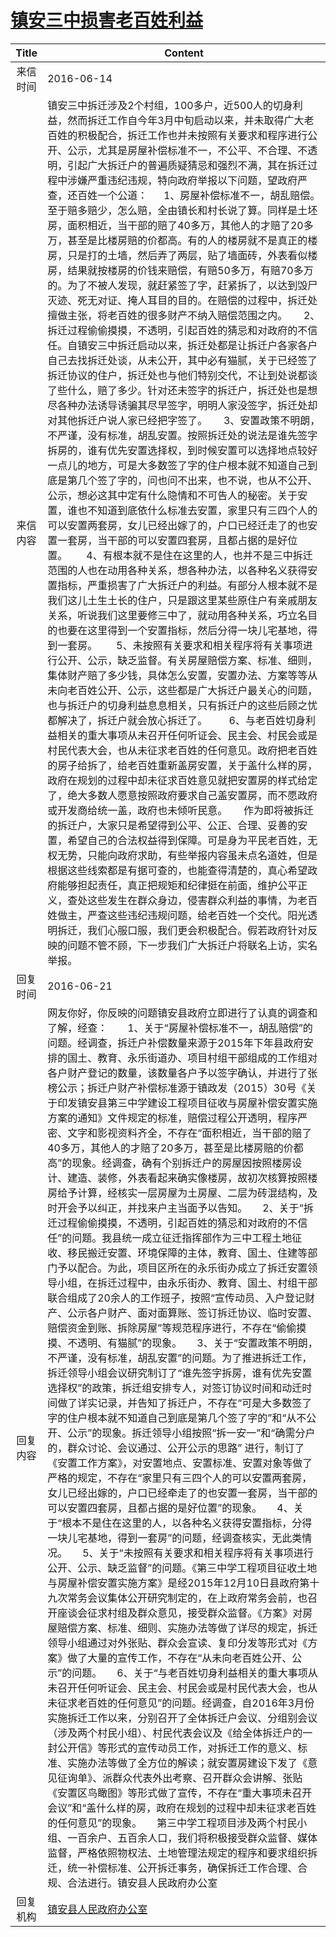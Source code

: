 # <a href="http://www.shangluo.gov.cn/zmhd/ldxxxx.jsp?urltype=leadermail.LeaderMailContentUrl&wbtreeid=1112&leadermailid=3666">镇安三中损害老百姓利益</a>
| Title |                                                                                                                                                                                                                                                                                                                                                                                                                                                                                                                                                                                                                                                                                                                                                                                                                           Content                                                                                                                                                                                                                                                                                                                                                                                                                                                                                                                                                                                                                                                                                                                                                                                                                            |
|:-----:|--------------------------------------------------------------------------------------------------------------------------------------------------------------------------------------------------------------------------------------------------------------------------------------------------------------------------------------------------------------------------------------------------------------------------------------------------------------------------------------------------------------------------------------------------------------------------------------------------------------------------------------------------------------------------------------------------------------------------------------------------------------------------------------------------------------------------------------------------------------------------------------------------------------------------------------------------------------------------------------------------------------------------------------------------------------------------------------------------------------------------------------------------------------------------------------------------------------------------------------------------------------------------------------------------------------------------------------------------------------------------------------------------------------------------------------------------------------------------------------------------------------------------------------------------------------------------------------------------------------------------------------------------------------|
| 来信时间  | 2016-06-14                                                                                                                                                                                                                                                                                                                                                                                                                                                                                                                                                                                                                                                                                                                                                                                                                                                                                                                                                                                                                                                                                                                                                                                                                                                                                                                                                                                                                                                                                                                                                                                                                                                   |
| 来信内容  | 镇安三中拆迁涉及2个村组，100多户，近500人的切身利益，然而拆迁工作自今年3月中旬启动以来，并未取得广大老百姓的积极配合，拆迁工作也并未按照有关要求和程序进行公开、公示，尤其是房屋补偿标准不一，不公平、不合理、不透明，引起广大拆迁户的普遍质疑猜忌和强烈不满，其在拆迁过程中涉嫌严重违纪违规，特向政府举报以下问题，望政府严查，还百姓一个公道：      1、房屋补偿标准不一，胡乱赔偿。至于赔多赔少，怎么赔，全由镇长和村长说了算。同样是土坯房，面积相近，当干部的赔了40多万，其他人的才赔了20多万，甚至是比楼房赔的价都高。有的人的楼房就不是真正的楼房，只是打的土墙，然后弄了两层，贴了墙面砖，外表看似楼房，结果就按楼房的价钱来赔偿，有赔50多万，有赔70多万的。为了不被人发现，就赶紧签了字，赶紧拆了，以达到毁尸灭迹、死无对证、掩人耳目的目的。在赔偿的过程中，拆迁处擅做主张，将老百姓的很多财产不纳入赔偿范围之内。      2、拆迁过程偷偷摸摸，不透明，引起百姓的猜忌和对政府的不信任。自镇安三中拆迁启动以来，拆迁处都是让拆迁户各家各户自己去找拆迁处谈，从未公开，其中必有猫腻，关于已经签了拆迁协议的住户，拆迁处也与他们特别交代，不让到处说都谈了些什么，赔了多少。针对还未签字的拆迁户，拆迁处也是想尽各种办法诱导诱骗其尽早签字，明明人家没签字，拆迁处却对其他拆迁户说人家已经把字签了。      3、安置政策不明朗，不严谨，没有标准，胡乱安置。按照拆迁处的说法是谁先签字拆房的，谁有优先安置选择权，到时候安置可以选择地点较好一点儿的地方，可是大多数签了字的住户根本就不知道自己到底是第几个签了字的，问也问不出来，也不说，也从不公开、公示，想必这其中定有什么隐情和不可告人的秘密。关于安置，谁也不知道到底依什么标准去安置，家里只有三四个人的可以安置两套房，女儿已经出嫁了的，户口已经迁走了的也安置一套房，当干部的可以安置四套房，且都占据的是好位置。       4、有根本就不是住在这里的人，也并不是三中拆迁范围的人也在动用各种关系，想各种办法，以各种名义获得安置指标，严重损害了广大拆迁户的利益。有部分人根本就不是我们这儿土生土长的住户，只是跟这里某些原住户有亲戚朋友关系，听说我们这里要修三中了，就动用各种关系，巧立名目的也要在这里得到一个安置指标，然后分得一块儿宅基地，得到一套房。       5、未按照有关要求和相关程序将有关事项进行公开、公示，缺乏监督。有关房屋赔偿方案、标准、细则，集体财产赔了多少钱，具体怎么安置，安置办法、方案等等从未向老百姓公开、公示，这些都是广大拆迁户最关心的问题，也与拆迁户的切身利益息息相关，只有拆迁户的这些后顾之忧都解决了，拆迁户就会放心拆迁了。        6、与老百姓切身利益相关的重大事项从未召开任何听证会、民主会、村民会或是村民代表大会，也从未征求老百姓的任何意见。政府把老百姓的房子给拆了，给老百姓重新盖房安置，关于盖什么样的房，政府在规划的过程中却未征求百姓意见就把安置房的样式给定了，绝大多数人愿意按照政府要求自己盖安置房，而不愿政府或开发商给统一盖，政府也未倾听民意。      作为即将被拆迁的拆迁户，大家只是希望得到公平、公正、合理、妥善的安置，希望自己的合法权益得到保障。可是身为平民老百姓，无权无势，只能向政府求助，有些举报内容虽未点名道姓，但是根据这些线索都是有据可查的，也能查得清楚的，真心希望政府能够担起责任，真正把规矩和纪律挺在前面，维护公平正义，查处这些发生在群众身边，侵害群众利益的事情，为老百姓做主，严查这些违纪违规问题，给老百姓一个交代。阳光透明拆迁，我们心服口服，我们更会积极配合。假若政府针对反映的问题不管不顾，下一步我们广大拆迁户将联名上访，实名举报。                       |
| 回复时间  | 2016-06-21                                                                                                                                                                                                                                                                                                                                                                                                                                                                                                                                                                                                                                                                                                                                                                                                                                                                                                                                                                                                                                                                                                                                                                                                                                                                                                                                                                                                                                                                                                                                                                                                                                                   |
| 回复内容  | 网友你好，你反映的问题镇安县政府立即进行了认真的调查和了解，经查：　　1、关于“房屋补偿标准不一，胡乱赔偿”的问题。经调查，拆迁户补偿数量来源于2015年下年县政府安排的国土、教育、永乐街道办、项目村组干部组成的工作组对各户财产登记的数量，该数量各户予以签字确认，并进行了张榜公示；拆迁户财产补偿标准源于镇政发（2015）30号《关于印发镇安县第三中学建设工程项目征收与房屋补偿安置实施方案的通知》文件规定的标准，赔偿过程公开透明，程序严密、文字和影视资料齐全，不存在“面积相近，当干部的赔了40多万，其他人的才赔了20多万，甚至是比楼房赔的价都高”的现象。经调查，确有个别拆迁户的房屋因按照楼房设计、建造、装修，外表看起来确实像楼房，故初次核算按照楼房给予计算，经核实一层房屋为土房屋、二层为砖混结构，及时开会予以纠正，并找来户主当面予以告知。　　2、关于“拆迁过程偷偷摸摸，不透明，引起百姓的猜忌和对政府的不信任”的问题。我县统一成立征迁指挥部作为三中工程土地征收、移民搬迁安置、环境保障的主体，教育、国土、住建等部门予以配合。为此，项目区所在的永乐街办成立了拆迁安置领导小组，在拆迁过程中，由永乐街办、教育、国土、村组干部联合组成了20余人的工作班子，按照“宣传动员、入户登记财产、公示各户财产、面对面算账、签订拆迁协议、临时安置、赔偿资金到账、拆除房屋”等规范程序进行，不存在“偷偷摸摸、不透明、有猫腻”的现象。　　3、关于“安置政策不明朗，不严谨，没有标准，胡乱安置”的问题。为了推进拆迁工作，拆迁领导小组会议研究制订了“谁先签字拆房，谁有优先安置选择权”的政策，拆迁组安排专人，对签订协议时间和动迁时间做了详实记录，并告知了拆迁户，不存在“可是大多数签了字的住户根本就不知道自己到底是第几个签了字的”和“从不公开、公示”的现象。拆迁领导小组按照“拆一安一”和“确需分户的，群众讨论、会议通过、公开公示的思路” 进行，制订了《安置工作方案》，对安置地点、安置标准、安置对象等做了严格的规定，不存在“家里只有三四个人的可以安置两套房，女儿已经出嫁的，户口已经牵走了的也安置一套房，当干部的可以安置四套房，且都占据的是好位置”的现象。　　4、关于“根本不是住在这里的人，以各种名义获得安置指标，分得一块儿宅基地，得到一套房”的问题，经调查核实，无此类情况。　　5、关于“未按照有关要求和相关程序将有关事项进行公开、公示、缺乏监督”的问题。《第三中学工程项目征收土地与房屋补偿安置实施方案》是经2015年12月10日县政府第十九次常务会议集体公开研究制定的，在上政府常务会前，也召开座谈会征求村组及群众意见，接受群众监督。《方案》对房屋赔偿方案、标准、细则、实施办法等做了详尽的规定，拆迁领导小组通过对外张贴、群众会宣读、复印分发等形式对《方案》做了大量的宣传工作，不存在“从未向老百姓公开、公示”的问题。　　6、关于“与老百姓切身利益相关的重大事项从未召开任何听证会、民主会、村民会或是村民代表大会，也从未征求老百姓的任何意见”的问题。经调查，自2016年3月份实施拆迁工作以来，分别召开了全体拆迁户会议、分组别会议（涉及两个村民小组）、村民代表会议及《给全体拆迁户的一封公开信》等形式的宣传动员工作，对拆迁工作的意义、标准、实施办法等做了全方位的解读；就安置房建设下发了《意见征询单》、派群众代表外出考察、召开群众会讲解、张贴《安置区鸟瞰图》等形式做了宣传，不存在“重大事项未召开会议”和“盖什么样的房，政府在规划的过程中却未征求老百姓的任何意见”的现象。　　第三中学工程项目涉及两个村民小组、一百余户、五百余人口，我们将积极接受群众监督、媒体监督，严格依照物权法、土地管理法规定的程序和要求组织拆迁，统一补偿标准、公开拆迁事务，确保拆迁工作合理、合规、合法进行。镇安县人民政府办公室 |
| 回复机构  | <a href="../../category/agencies/镇安县人民政府办公室.md">镇安县人民政府办公室</a>                                                                                                                                                                                                                                                                                                                                                                                                                                                                                                                                                                                                                                                                                                                                                                                                                                                                                                                                                                                                                                                                                                                                                                                                                                                                                                                                                                                                                                                                                                                                                                                               |